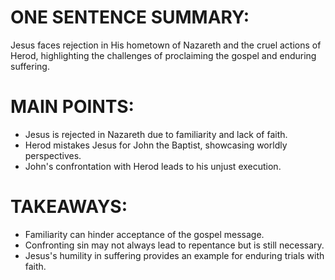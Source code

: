 # ONE SENTENCE SUMMARY:
Jesus faces rejection in His hometown of Nazareth and the cruel actions of Herod, highlighting the challenges of proclaiming the gospel and enduring suffering.

# MAIN POINTS:
- Jesus is rejected in Nazareth due to familiarity and lack of faith.
- Herod mistakes Jesus for John the Baptist, showcasing worldly perspectives.
- John's confrontation with Herod leads to his unjust execution.

# TAKEAWAYS:
- Familiarity can hinder acceptance of the gospel message.
- Confronting sin may not always lead to repentance but is still necessary.
- Jesus's humility in suffering provides an example for enduring trials with faith.